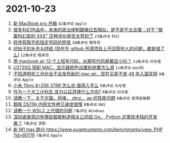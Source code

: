# 2021-10-23

1. [新 MacBook pro 开箱](https://www.v2ex.com/t/809961) `42条评论` `Apple`
1. [很多科幻作品中，未来的政治体制跟像过去相似，是不是不太合理；对于 "披着科幻皮的 XXX" 这种评价是否太苛刻了](https://www.v2ex.com/t/809976) `23条评论` `科幻`
1. [程序获取手机指定号码的短信](https://www.v2ex.com/t/809973) `18条评论` `程序员`
1. [对帖子的补充与终结 [现在在 github 开源项目上不回答别人的问题，都是错了么]](https://www.v2ex.com/t/809972) `12条评论` `程序员`
1. [用 macbook air 13 寸上班写代码，长期写代码屏幕显小吗？](https://www.v2ex.com/t/809970) `11条评论` `问与答`
1. [U2720Q 搭配 MAC，显示器颜色设置到底要怎么调](https://www.v2ex.com/t/809959) `11条评论` `macOS`
1. [不知道明年三月份会不会发布新的 mac air，现在买是不是 49 年入国军呀](https://www.v2ex.com/t/809982) `9条评论` `Apple`
1. [小米 11pro 8+256 3799 怎么说 值得入手么](https://www.v2ex.com/t/809960) `9条评论` `问与答`
1. [作为一个大三计科生,该为以后选择什么方向?](https://www.v2ex.com/t/809974) `8条评论` `问与答`
1. [请教一下，关于光猫，桥接， dmz， ap 的性能问题](https://www.v2ex.com/t/809966) `8条评论` `宽带症候群`
1. [群晖 DS119j 内网文件拷贝速度很慢](https://www.v2ex.com/t/809962) `8条评论` `NAS`
1. [请教一个 WSL2 上代理的问题](https://www.v2ex.com/t/809967) `7条评论` `Windows`
1. [深圳或者周边有哪些智能制造相关公司招 Go、 Python 这类技术栈的开发者？](https://www.v2ex.com/t/809957) `7条评论` `求职`
1. [新 M1 max 跑分 https://www.pugetsystems.com/benchmarks/view. PHP ?id=60176](https://www.v2ex.com/t/809954) `7条评论` `Apple`
